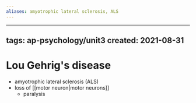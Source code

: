 ```yaml
---
aliases: amyotrophic lateral sclerosis, ALS
---
```


---
tags: ap-psychology/unit3 
created: 2021-08-31
---

# Lou Gehrig's disease

- amyotrophic lateral sclerosis (ALS)
- loss of [[motor neuron|motor neurons]]
	- paralysis 
